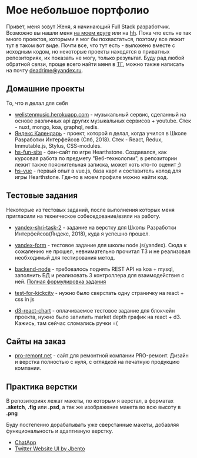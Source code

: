 # Мое небольшое портфолио
Привет, меня зовут Женя, я начинающий Full Stack разработчик. Возможно вы нашли меня [на моем круге](https://moikrug.ru/deadrime) или на [hh](https://spb.hh.ru/resume/65d68bacff041d767a0039ed1f336677706571).
Пока что есть не так много проектов, которыми я мог бы похвастаться, поэтому все лежит тут в таком вот виде. Почти все, что тут есть - выложено вместе с исходным кодом, но некоторые проекты находятся в приватных репозиториях, их показать не могу, только результат. 
Буду рад любой обратной связи, проще всего найти меня в [ТГ](https://t.me/deadrime), можно также написать на почту [deadrime@yandex.ru](mailto:deadrime@yandex.ru).

## Домашние проекты
То, что я делал для себя
 * [welistenmusic.herokuapp.com](https://welistenmusic.herokuapp.com) - музыкальный сервиc, сделанный на основе различных api других музыкальных сервисов + youtube. Стек - nuxt, mongo, koa, graphql, redis.
 * [Яндекс Календарь](https://shri-todo.herokuapp.com) - проект, которой я делал, когда учился в Школе Разработки Интерфейсов (Спб, 2018). Стек - React, Redux, Immutable.js, Stylus, CSS-modules.
 * [hs-fun-site](https://deadrime.github.io/hs-fun-site/) - фан-сайт по игре Hearthstone. Создавался, как курсовая работа по предмету "Веб-технологии", в репозитории лежит также пояснительная записка, может хоть кто-то оценит ;)
 * [hs-vue](https://hs-deckbuilder.now.sh) - первый опыт в vue.js, база карт и составитель колод для игры Hearthstone. Где-то в моем профиле можно найти код.

## Тестовые задания
Некоторые из тестовых заданий, после выполнения которых меня пригласили на техническое собеседование/взяли на работу.
 * [yandex-shri-task-2](https://yandex-shri-dist-seioxdjyae.now.sh) - задание на верстку для Школы Разработки Интерфейсов(Яндекс, 2018), куда я успешно прошел.
 * [yandex-form](https://deadrime.github.io/yandex-form) - тестовое задание для школы node.js(yandex). Сюда к сожалению не прошел, невнимательно прочитал ТЗ и не реализовал необходимый для тестирования метод.
 * [backend-node](https://github.com/deadrime/testovoe-backend-node) - требовалось поднять REST API на koa + mysql, заполнить БД и реализовать 3 контроллера для взаимодействия с ней. [Полная формулировка задания](https://github.com/deadrime/testovoe-backend-node/blob/master/ТЗ.md)

 * [test-for-kickcity](https://github.com/deadrime/test-for-kickcity) - нужно было сверстать одну страничку на react + css in js

 * [d3-react-chart](https://github.com/deadrime/d3-react-chart) - оплачиваемое тестовое задание для блокчейн проекта, нужно было запилить market depth график на react + d3. Кажись, там сейчас сломались ручки =(

## Сайты на заказ
* [pro-remont.net](http://pro-remont.net) - сайт для ремонтной компании PRO-ремонт. Дизайн и верстка полностью с нуля, с оглядкой на печатную продукцию компании.

## Практика верстки
В репозиториях лежат макеты, по которым я верстал, в форматах **.sketch**, **.fig** или **.psd**, а так же изображение макета во всю высоту в **.png**

Буду постепенно дорабатывать уже сверстанные макеты, добавляя функциональность и адаптивную верстку.

 * [ChatApp](https://deadrime.github.io/chat-app)
 * [Twitter Website UI by Jbento](https://deadrime.github.io/twitter)
